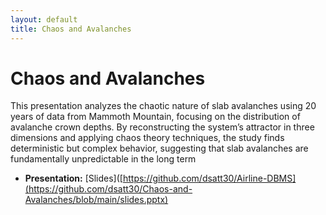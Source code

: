 ```yaml
---
layout: default
title: Chaos and Avalanches
---
```


# Chaos and Avalanches

This presentation analyzes the chaotic nature of slab avalanches using 20 years of data from Mammoth Mountain, focusing on the distribution of avalanche crown depths. By reconstructing the system’s attractor in three dimensions and applying chaos theory techniques, the study finds deterministic but complex behavior, suggesting that slab avalanches are fundamentally unpredictable in the long term

- **Presentation:** [Slides]([https://github.com/dsatt30/Airline-DBMS](https://github.com/dsatt30/Chaos-and-Avalanches/blob/main/slides.pptx)
